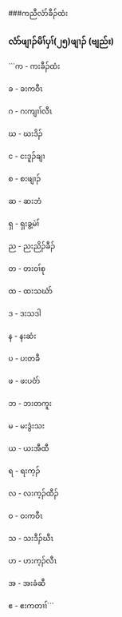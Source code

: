 ###ကညီလံာ်ခီၣ်ထံး

<h3>လံာ်ဖျၢၣ်မိၢ်ပှၢ်(၂၅)ဖျၢၣ် (ဗျည်း)</h3>
<p>
```က	- ကးခီၣ်ထံး 

ခ	- ခးကဝီၤ

ဂ	- ဂးကျၢၢ်လီၤ

ဃ	- ဃးဒိၣ်

င	- ငးဒူၣ်ချၢ 

စ	- စးဖျၢၣ်

ဆ	- ဆးဘံ

ရှ	- ရှးခွ့မဲၢ်

ည	- ညးညိၣ်ခီၣ်

တ	- တးဝၢ်စု

ထ	- ထးသဃံာ် 

ဒ	- ဒးသဒါ

န	- နးဆံး

ပ	- ပးတခီ

ဖ	- ဖးပဝံာ် 

ဘ	- ဘးတကူး

မ	- မးဒွံးသး

ယ	- ယးအီထီ

ရ	- ရးက့ၣ်

လ	- လးက့ၣ်ထီၣ်

ဝ	- ဝးကဝီၤ 

သ	- သးဒီၣ်ဃီၤ

ဟ	- ဟးက့ၣ်လီၤ 

အ	- အးခံဆီ

ဧ	- ဧးကတၢၢ်```
</p>

